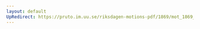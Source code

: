 ```yaml
---
layout: default
UpRedirect: https://pruto.im.uu.se/riksdagen-motions-pdf/1869/mot_1869__ak__266.pdf
---
```

